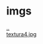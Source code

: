 # imgs 
<a href='https://gabrielryanft.github.io/learning/cursoemvideo/javascript/exercicios-cursoemvideo/contador' target='_self' rel='prev'>..</a><br/>
<a href='https://gabrielryanft.github.io/learning/cursoemvideo/javascript/exercicios-cursoemvideo/contador/imgs/textura4.jpg' target='_blank' rel='next'>textura4.jpg</a><br/>

